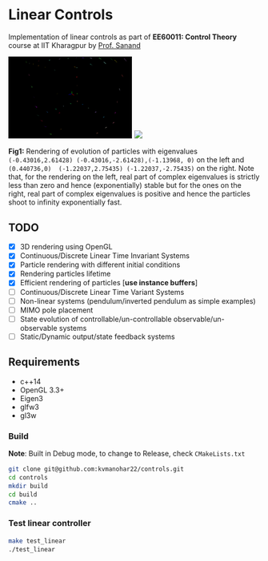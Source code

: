 # Linear Controls

Implementation of linear controls as part of **EE60011: Control Theory** course at IIT Kharagpur by [Prof. Sanand](http://www.facweb.iitkgp.ac.in/~sanand/f_sanand.html)

<div class="fig figcenter fighighlight">
  <img src="imgs/out_converge.gif" width=49% style="margin-right:1px;">
  <img src="imgs/diverge.gif" width=49%>
</div> 

**Fig1:** Rendering of evolution of particles with eigenvalues `(-0.43016,2.61428) (-0.43016,-2.61428),(-1.13968, 0)` on the left and `(0.440736,0)  (-1.22037,2.75435) (-1.22037,-2.75435)` on the right. Note that, for the rendering on the left, real part of complex eigenvalues is strictly less than zero and hence (exponentially) stable but for the ones on the right, real part of complex eigenvalues is positive and hence the particles shoot to infinity exponentially fast.

## TODO
- [x] 3D rendering using OpenGL
- [x] Continuous/Discrete Linear Time Invariant Systems
- [x] Particle rendering with different initial conditions
- [x] Rendering particles lifetime
- [x] Efficient rendering of particles [**use instance buffers**]
- [ ] Continuous/Discrete Linear Time Variant Systems
- [ ] Non-linear systems (pendulum/inverted pendulum as simple examples)
- [ ] MIMO pole placement
- [ ] State evolution of controllable/un-controllable observable/un-observable systems
- [ ] Static/Dynamic output/state feedback systems

## Requirements

- c++14
- OpenGL 3.3+
- Eigen3
- glfw3
- gl3w

### Build

**Note**: Built in Debug mode, to change to Release, check `CMakeLists.txt`

```bash
git clone git@github.com:kvmanohar22/controls.git
cd controls
mkdir build
cd build
cmake ..
```

### Test linear controller

```bash
make test_linear
./test_linear
```
